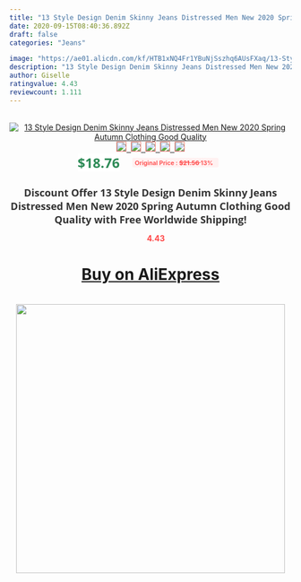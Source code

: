 ```yaml
---
title: "13 Style Design Denim Skinny Jeans Distressed Men New 2020 Spring Autumn Clothing Good Quality"
date: 2020-09-15T08:40:36.892Z
draft: false
categories: "Jeans"

image: "https://ae01.alicdn.com/kf/HTB1xNQ4Fr1YBuNjSszhq6AUsFXaq/13-Style-Design-Denim-Skinny-Jeans-Distressed-Men-New-2020-Spring-Autumn-Clothing-Good-Quality.jpg"
description: "13 Style Design Denim Skinny Jeans Distressed Men New 2020 Spring Autumn Clothing Good Quality"
author: Giselle
ratingvalue: 4.43
reviewcount: 1.111
---
```

<br>
<div style="text-align: center;">
<a href="https://s.click.aliexpress.com/e/_9zby9X" target="_blank" rel="nofollow noopener noreferrer"><img alt="13 Style Design Denim Skinny Jeans Distressed Men New 2020 Spring Autumn Clothing Good Quality" class="magnifier-image" src="https://ae01.alicdn.com/kf/HTB1xNQ4Fr1YBuNjSszhq6AUsFXaq/13-Style-Design-Denim-Skinny-Jeans-Distressed-Men-New-2020-Spring-Autumn-Clothing-Good-Quality.jpg_640x640.jpg">
<br>
<img style="border:1px solid salmon" src="https://ae01.alicdn.com/kf/HTB1xNQ4Fr1YBuNjSszhq6AUsFXaq/13-Style-Design-Denim-Skinny-Jeans-Distressed-Men-New-2020-Spring-Autumn-Clothing-Good-Quality.jpg_120x120.jpg">&nbsp;&nbsp;<img style="border:1px solid salmon" src="https://ae01.alicdn.com/kf/HTB1SOleFKySBuNjy1zdq6xPxFXa5/13-Style-Design-Denim-Skinny-Jeans-Distressed-Men-New-2020-Spring-Autumn-Clothing-Good-Quality.jpg_120x120.jpg">&nbsp;&nbsp;<img style="border:1px solid salmon" src="https://ae01.alicdn.com/kf/HTB1we71Fx9YBuNjy0Ffq6xIsVXad/13-Style-Design-Denim-Skinny-Jeans-Distressed-Men-New-2020-Spring-Autumn-Clothing-Good-Quality.jpg_120x120.jpg">&nbsp;&nbsp;<img style="border:1px solid salmon" src="https://ae01.alicdn.com/kf/HTB1NyeUxiCYBuNkSnaVq6AMsVXa6/13-Style-Design-Denim-Skinny-Jeans-Distressed-Men-New-2020-Spring-Autumn-Clothing-Good-Quality.jpg_120x120.jpg">&nbsp;&nbsp;<img style="border:1px solid salmon" src="https://ae01.alicdn.com/kf/HTB13mD6e4SYBuNjSspjq6x73VXa8/13-Style-Design-Denim-Skinny-Jeans-Distressed-Men-New-2020-Spring-Autumn-Clothing-Good-Quality.jpg_120x120.jpg"></a></div><br0>
<div style="text-align: center;"><span style="background-color: white; border: 0px; box-sizing: border-box; color: seagreen; display: inline-block; font-family: &quot;open sans&quot; , &quot;arial&quot; , &quot;helvetica&quot; , sans-serif , &quot;heiti&quot;; font-size: 24px; font-stretch: inherit; font-weight: 700; line-height: inherit; margin: 0px 10px 0px 0px; padding: 0px; vertical-align: middle;">$18.76 </span>
<span style="background: rgb(255 , 241 , 241); border-radius: 3px; border: 0px; box-sizing: border-box; color: #ff4747; display: inline-block; font-family: inherit; font-size: 12px; font-stretch: inherit; font-style: inherit; font-variant: inherit; font-weight: 600; line-height: inherit; margin: 0px; padding: 2px 5px; transform: scale(0.9); vertical-align: middle;">Original Price : <b style="text-decoration: line-through;">$21.56 </b> 13%&nbsp;&nbsp;</span></div>
<h1 style="color: #333333; display: inline-block; font-family: &quot;open sans&quot; , &quot;arial&quot; , &quot;helvetica&quot; , sans-serif , &quot;heiti&quot;; font-size: 18px; font-stretch: inherit; font-weight: 700; text-align: center;">Discount Offer 13 Style Design Denim Skinny Jeans Distressed Men New 2020 Spring Autumn Clothing Good Quality with Free Worldwide Shipping!</h1>
<div style="color: #ff4747; text-align: center;">
<img src="https://4.bp.blogspot.com/-M0ZcTcb-5uY/XleCXlxnR4I/AAAAAAAAAEc/OrjgMkXV1oMQFaCRZj5HQwOCBcu3w1FegCPcBGAYYCw/s1600/star.png" style="height: 15px;">&nbsp;<b>4.43</b></div>
<div class="button_cont" align="center"><a class="buynow_a" href="https://s.click.aliexpress.com/e/_9zby9X" target="_blank" rel="nofollow noopener noreferrer"><H1>Buy on AliExpress</H1></a></div><br>
<div class="separator" style="clear: both; text-align: center;">
<img src="https://lh3.googleusercontent.com/-pTy5HemUv9M/XlePHvY0dAI/AAAAAAAAAE4/0nX5iRUoIWY8eMW9Dpxeirr157OZliDIgCLcBGAsYHQ/s1600/badge.gif" width="480">
</div>
